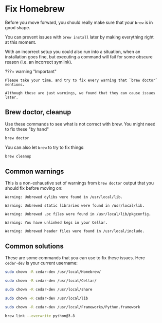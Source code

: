 # Fix Homebrew

Before you move forward, you should really make sure that your `brew` is in good shape.
 
You can prevent issues with `brew install` later by making everything right at this moment.

With an incorrect setup you could also run into a situation, when an installation goes fine, 
but executing a command will fail for some obscure reason (i.e. an incorrect symlink).

???+ warning "Important"

    Please take your time, and try to fix every warning that `brew doctor` mentions.
    
    Although these are just warnings, we found that they can cause issues later.
    
## Brew doctor, cleanup

Use these commands to see what is not correct with brew. You might need to fix these "by hand"
```sh
brew doctor
```

You can also let `brew` to try to fix things:
```sh
brew cleanup
```

## Common warnings

This is a non-exhaustive set of warnings from `brew doctor` output that you should fix before moving on: 

```
Warning: Unbrewed dylibs were found in /usr/local/lib.

Warning: Unbrewed static libraries were found in /usr/local/lib.

Warning: Unbrewed .pc files were found in /usr/local/lib/pkgconfig.

Warning: You have unlinked kegs in your Cellar.

Warning: Unbrewed header files were found in /usr/local/include.
```

## Common solutions

These are some commands that you can use to fix these issues. Here `cedar-dev` is your current username:

```sh
sudo chown -R cedar-dev /usr/local/Homebrew/

sudo chown -R cedar-dev /usr/local/Cellar/

sudo chown -R cedar-dev /usr/local/share

sudo chown -R cedar-dev /usr/local/lib

sudo chown -R cedar-dev /usr/local/Frameworks/Python.framework

brew link --overwrite python@3.8
```

